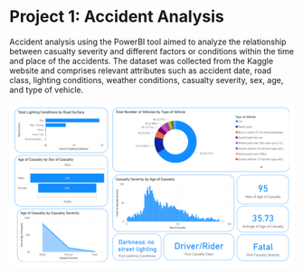 # Project 1: Accident Analysis

Accident analysis using the PowerBI tool aimed to analyze the relationship between casualty severity and different factors or conditions within the time and place of the accidents. The dataset was collected from the Kaggle website and comprises relevant attributes such as accident date, road class, lighting conditions, weather conditions, casualty severity, sex, age, and type of vehicle. <br />

![](images/Accident1.png)
